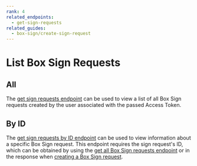 ```yaml
---
rank: 4
related_endpoints:
  - get-sign-requests
related_guides:
  - box-sign/create-sign-request
---
```



# List Box Sign Requests

## All

The [get sign requests endpoint][get_all] can be used to view a list of all Box 
Sign requests created by the user associated with the passed Access Token.

<Samples id='get_sign_requests' />

## By ID

The [get sign requests by ID endpoint][get_by_id] can be used to view
information about a specific Box Sign request. This endpoint requires the sign
request's ID, which can be obtained by using the
[get all Box Sign requests endpoint][get_all] or in the response when
[creating a Box Sign request][create].

<Samples id='get_sign_requests_id' />

[get_all]: e://get-sign-requests
[get_by_id]: e://get-sign-requests-id
[create]: e://post-sign-requests
